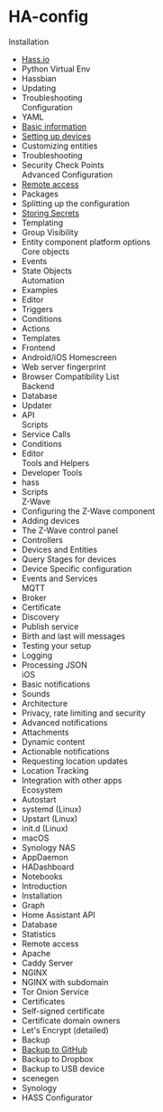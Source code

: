 # HA-config
Installation
* [Hass.io](https://zhuanlan.zhihu.com/p/30568280 "1.0 安装Hass.io")<br> 
* Python Virtual Env<br> 
* Hassbian<br> 
* Updating<br> 
* Troubleshooting<br> 
Configuration
* YAML<br> 
* [Basic information](https://zhuanlan.zhihu.com/p/32127317 "7.0 configuration.yaml基本配置信息")<br> 
* [Setting up devices](https://zhuanlan.zhihu.com/p/32127336 "8.0 添加设备之Broadlink RM Pro")<br> 
* Customizing entities<br> 
* Troubleshooting<br> 
* Security Check Points<br> 
Advanced Configuration
* [Remote access](https://zhuanlan.zhihu.com/p/30704722 "3.0 安装Duck DNS，实现远程访问Home Assistant")<br> 
* Packages<br> 
* Splitting up the configuration<br> 
* [Storing Secrets](https://zhuanlan.zhihu.com/p/31288339 "6.0 设置Home Assistant登入密码")<br> 
* Templating<br> 
* Group Visibility<br> 
* Entity component platform options<br> 
Core objects
* Events<br> 
* State Objects<br> 
Automation
* Examples<br> 
* Editor<br> 
* Triggers<br> 
* Conditions<br> 
* Actions<br> 
* Templates<br>
* Frontend<br> 
* Android/iOS Homescreen<br> 
* Web server fingerprint<br> 
* Browser Compatibility List<br> 
Backend
* Database<br> 
* Updater<br> 
* API<br> 
Scripts
* Service Calls<br> 
* Conditions<br> 
* Editor<br> 
Tools and Helpers
* Developer Tools<br> 
* hass<br> 
* Scripts<br> 
Z-Wave
* Configuring the Z-Wave component<br> 
* Adding devices<br> 
* The Z-Wave control panel<br> 
* Controllers<br> 
* Devices and Entities<br> 
* Query Stages for devices<br> 
* Device Specific configuration<br> 
* Events and Services<br> 
MQTT
* Broker<br> 
* Certificate<br> 
* Discovery<br> 
* Publish service<br> 
* Birth and last will messages<br> 
* Testing your setup<br> 
* Logging<br> 
* Processing JSON<br> 
iOS
* Basic notifications<br> 
* Sounds<br> 
* Architecture<br> 
* Privacy, rate limiting and security<br> 
* Advanced notifications<br> 
* Attachments<br> 
* Dynamic content<br> 
* Actionable notifications<br> 
* Requesting location updates<br> 
* Location Tracking<br> 
* Integration with other apps<br> 
Ecosystem
* Autostart<br> 
* systemd (Linux)<br> 
* Upstart (Linux)<br> 
* init.d (Linux)<br> 
* macOS<br> 
* Synology NAS<br> 
* AppDaemon<br> 
* HADashboard<br> 
* Notebooks<br> 
* Introduction<br> 
* Installation<br> 
* Graph<br> 
* Home Assistant API<br> 
* Database<br> 
* Statistics<br> 
* Remote access<br> 
* Apache<br> 
* Caddy Server<br> 
* NGINX<br> 
* NGINX with subdomain<br> 
* Tor Onion Service<br> 
* Certificates<br> 
* Self-signed certificate<br> 
* Certificate domain owners<br> 
* Let's Encrypt (detailed)<br> 
* Backup<br> 
* [Backup to GitHub](https://zhuanlan.zhihu.com/p/31316242 "5.0 备份你的Home Assistant配置文件到github")<br>
* Backup to Dropbox<br> 
* Backup to USB device<br> 
* scenegen<br> 
* Synology<br> 
* HASS Configurator<br> 
